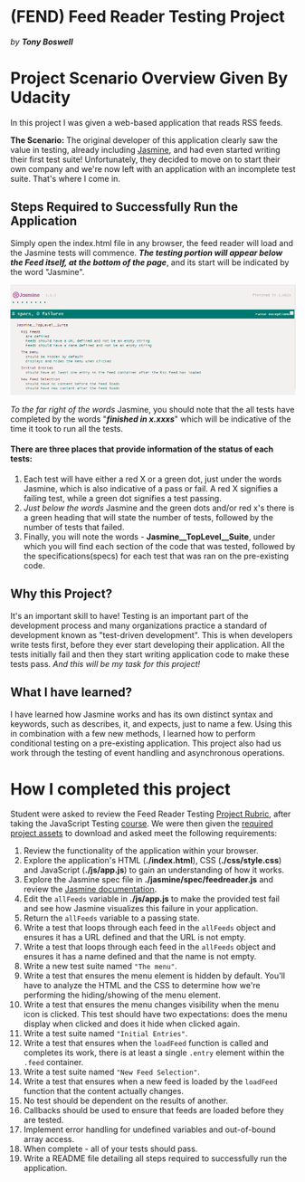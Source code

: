 
# (FEND) Feed Reader Testing Project
*by **Tony Boswell***



# Project Scenario Overview Given By Udacity

In this project I was given a web-based application that reads RSS feeds.

**The Scenario:** The original developer of this application clearly saw the value in testing, already including [Jasmine](http://jasmine.github.io/), and had even started writing their first test suite! Unfortunately, they decided to move on to start their own company and we're now left with an application with an incomplete test suite. That's where I come in.

## Steps Required to Successfully Run the Application

Simply open the index.html file in any browser, the feed reader will load and the Jasmine tests will commence.
***The testing portion will appear below the Feed itself, at the bottom of the page***, and its start will be indicated by the word "Jasmine".

![images of the Jasmine tests that were run, with their status and specs](img/tests.png)

*To the far right of the words* Jasmine, you should note that the all tests have completed by the words "***finished in x.xxxs***" which will be indicative of the time it took to run all the tests.

#### There are three places that provide information of the status of each tests:

 1. Each test will have either a red X or a green dot, just under the words Jasmine, which is also indicative of a pass or fail.  A red X signifies a failing test, while a green dot signifies a test passing.
 2. *Just below the words* Jasmine and the green dots and/or red x's there is a green heading that will state the number of tests, followed by the number of tests that failed.
 3. Finally, you will note the words -   **Jasmine__TopLevel__Suite**, under which you will find each section of the code that was tested, followed by the specifications(specs) for each test that was ran on the pre-existing code.

## Why this Project?

It's an important skill to have! Testing is an important part of the development process and many organizations practice a standard of development known as "test-driven development". This is when developers write tests first, before they ever start developing their application. All the tests initially fail and then they start writing application code to make these tests pass. *And this will be my task for this project!*


## What I have learned?

I have learned how Jasmine works and has its own distinct syntax and keywords, such as describes, it, and expects, just to name a few. Using this in combination with a few new methods, I learned how to perform conditional testing on a pre-existing application. This project also had us work through the testing of event handling and asynchronous operations.


# How I completed this project

Student were asked to review the Feed Reader Testing [Project Rubric](https://review.udacity.com/#!/projects/3442558598/rubric), after taking the JavaScript Testing [course](https://www.udacity.com/course/ud549). We were then given the  [required project assets](http://github.com/udacity/frontend-nanodegree-feedreader) to download and asked meet the following requirements:

1. Review the functionality of the application within your browser.
2. Explore the application's HTML (**./index.html**), CSS (**./css/style.css**) and JavaScript (**./js/app.js**) to gain an understanding of how it works.
3. Explore the Jasmine spec file in **./jasmine/spec/feedreader.js** and review the [Jasmine documentation](http://jasmine.github.io).
4. Edit the `allFeeds` variable in **./js/app.js** to make the provided test fail and see how Jasmine visualizes this failure in your application.
5. Return the `allFeeds` variable to a passing state.
6. Write a test that loops through each feed in the `allFeeds` object and ensures it has a URL defined and that the URL is not empty.
7. Write a test that loops through each feed in the `allFeeds` object and ensures it has a name defined and that the name is not empty.
8. Write a new test suite named `"The menu"`.
9. Write a test that ensures the menu element is hidden by default. You'll have to analyze the HTML and the CSS to determine how we're performing the hiding/showing of the menu element.
10. Write a test that ensures the menu changes visibility when the menu icon is clicked. This test should have two expectations: does the menu display when clicked and does it hide when clicked again.
11. Write a test suite named `"Initial Entries"`.
12. Write a test that ensures when the `loadFeed` function is called and completes its work, there is at least a single `.entry` element within the `.feed` container.
13. Write a test suite named `"New Feed Selection"`.
14. Write a test that ensures when a new feed is loaded by the `loadFeed` function that the content actually changes.
15. No test should be dependent on the results of another.
16. Callbacks should be used to ensure that feeds are loaded before they are tested.
17. Implement error handling for undefined variables and out-of-bound array access.
18. When complete - all of your tests should pass.
19. Write a README file detailing all steps required to successfully run the application.
